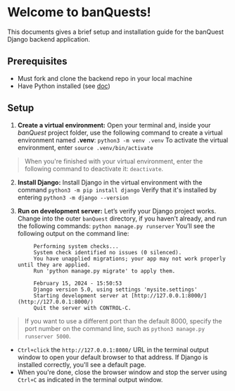 # Welcome to banQuests!

This documents gives a brief setup and installation guide for the banQuest Django backend application.

## Prerequisites
- Must fork and clone the backend repo in your local machine
- Have Python installed (see [doc](https://wiki.python.org/moin/BeginnersGuide/Download))


## Setup

1. **Create a virtual environment:**
Open your terminal and, inside your _banQuest_ project folder, use the following command to create a virtual environment named **.venv**: `python3 -m venv .venv`
To activate the virtual environment, enter
`source .venv/bin/activate`

> When you're finished with your virtual environment, enter the following command to deactivate it: `deactivate`.
2. **Install Django:**
Install Django in the virtual environment with the command
`python3 -m pip install django` 
Verify that it's installed by entering
`python3 -m django --version`
3. **Run on development server:**
Let’s verify your Django project works. Change into the outer  `banQuest`  directory, if you haven’t already, and run the following commands:
`python manage.py runserver`
You’ll see the following output on the command line:

		    Performing system checks...
		    System check identified no issues (0 silenced).
		    You have unapplied migrations; your app may not work properly until they are applied.
            Run 'python manage.py migrate' to apply them.
            
            February 15, 2024 - 15:50:53
            Django version 5.0, using settings 'mysite.settings'
            Starting development server at [http://127.0.0.1:8000/](http://127.0.0.1:8000/)
            Quit the server with CONTROL-C.

> If you want to use a different port than the default 8000, specify the port number on the command line, such as  `python3 manage.py runserver 5000`.
    
- `Ctrl+click`  the  `http://127.0.0.1:8000/`  URL in the terminal output window to open your default browser to that address. If Django is installed correctly, you'll see a default page.
- When you're done, close the browser window and stop the server using  `Ctrl+C`  as indicated in the terminal output window.

## 